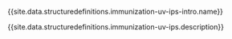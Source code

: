 {{site.data.structuredefinitions.immunization-uv-ips-intro.name}}

{{site.data.structuredefinitions.immunization-uv-ips.description}}



